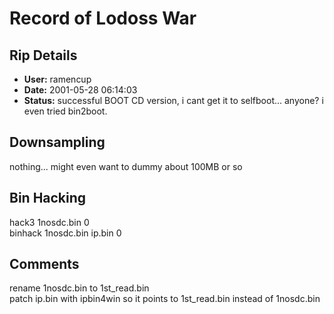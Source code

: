 # Record of Lodoss War

## Rip Details

- **User:** ramencup
- **Date:** 2001-05-28 06:14:03
- **Status:** successful BOOT CD version, i cant get it to selfboot... anyone?  i even tried bin2boot.

## Downsampling

nothing... might even want to dummy about 100MB or so

## Bin Hacking

hack3 1nosdc.bin 0<br />binhack 1nosdc.bin ip.bin 0<br />

## Comments

rename 1nosdc.bin to 1st_read.bin<br />patch ip.bin with ipbin4win so it points to 1st_read.bin instead of 1nosdc.bin

